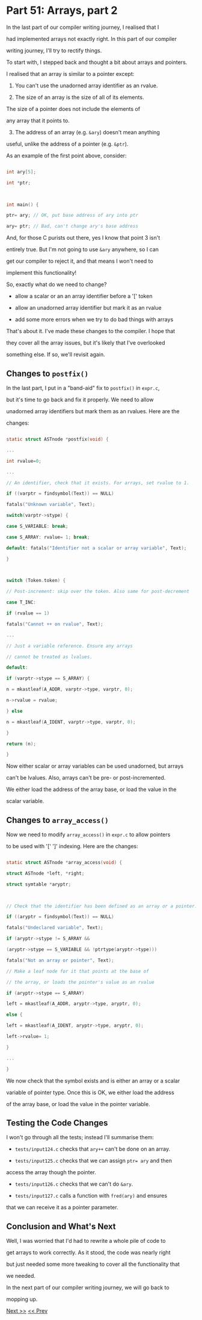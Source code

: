 # Part 51: Arrays, part 2

  

In the last part of our compiler writing journey, I realised that I

had implemented arrays not exactly right. In this part of our compiler

writing journey, I'll try to rectify things.

  

To start with, I stepped back and thought a bit about arrays and pointers.

I realised that an array is similar to a pointer except:

  

1. You can't use the unadorned array identifier as an rvalue.

2. The size of an array is the size of all of its elements.

The size of a pointer does not include the elements of

any array that it points to.

3. The address of an array (e.g. `&ary`) doesn't mean anything

useful, unlike the address of a pointer (e.g. `&ptr`).

  

As an example of the first point above, consider:

  

```c

int ary[5];

int *ptr;

  

int main() {

ptr= ary; // OK, put base address of ary into ptr

ary= ptr; // Bad, can't change ary's base address

```

  

And, for those C purists out there, yes I know that point 3 isn't

entirely true. But I'm not going to use `&ary` anywhere, so I can

get our compiler to reject it, and that means I won't need to

implement this functionality!

  

So, exactly what do we need to change?

  

+ allow a scalar or an an array identifier before a '[' token

+ allow an unadorned array identifier but mark it as an rvalue

+ add some more errors when we try to do bad things with arrays

  

That's about it. I've made these changes to the compiler. I hope that

they cover all the array issues, but it's likely that I've overlooked

something else. If so, we'll revisit again.

  

## Changes to `postfix()`

  

In the last part, I put in a "band-aid" fix to `postfix()` in `expr.c`,

but it's time to go back and fix it properly. We need to allow

unadorned array identifiers but mark them as an rvalues. Here are the

changes:

  

```c

static struct ASTnode *postfix(void) {

...

int rvalue=0;

...

// An identifier, check that it exists. For arrays, set rvalue to 1.

if ((varptr = findsymbol(Text)) == NULL)

fatals("Unknown variable", Text);

switch(varptr->stype) {

case S_VARIABLE: break;

case S_ARRAY: rvalue= 1; break;

default: fatals("Identifier not a scalar or array variable", Text);

}

  

switch (Token.token) {

// Post-increment: skip over the token. Also same for post-decrement

case T_INC:

if (rvalue == 1)

fatals("Cannot ++ on rvalue", Text);

...

// Just a variable reference. Ensure any arrays

// cannot be treated as lvalues.

default:

if (varptr->stype == S_ARRAY) {

n = mkastleaf(A_ADDR, varptr->type, varptr, 0);

n->rvalue = rvalue;

} else

n = mkastleaf(A_IDENT, varptr->type, varptr, 0);

}

return (n);

}

```

  

Now either scalar or array variables can be used unadorned, but arrays

can't be lvalues. Also, arrays can't be pre- or post-incremented.

We either load the address of the array base, or load the value in the

scalar variable.

  

## Changes to `array_access()`

  

Now we need to modify `array_access()` in `expr.c` to allow pointers

to be used with '[' ']' indexing. Here are the changes:

  

```c

static struct ASTnode *array_access(void) {

struct ASTnode *left, *right;

struct symtable *aryptr;

  

// Check that the identifier has been defined as an array or a pointer.

if ((aryptr = findsymbol(Text)) == NULL)

fatals("Undeclared variable", Text);

if (aryptr->stype != S_ARRAY &&

(aryptr->stype == S_VARIABLE && !ptrtype(aryptr->type)))

fatals("Not an array or pointer", Text);

// Make a leaf node for it that points at the base of

// the array, or loads the pointer's value as an rvalue

if (aryptr->stype == S_ARRAY)

left = mkastleaf(A_ADDR, aryptr->type, aryptr, 0);

else {

left = mkastleaf(A_IDENT, aryptr->type, aryptr, 0);

left->rvalue= 1;

}

...

}

```

  

We now check that the symbol exists and is either an array or a scalar

variable of pointer type. Once this is OK, we either load the address

of the array base, or load the value in the pointer variable.

  

## Testing the Code Changes

  

I won't go through all the tests; instead I'll summarise them:

  

+ `tests/input124.c` checks that `ary++` can't be done on an array.

+ `tests/input125.c` checks that we can assign `ptr= ary` and then

access the array though the pointer.

+ `tests/input126.c` checks that we can't do `&ary`.

+ `tests/input127.c` calls a function with `fred(ary)` and ensures

that we can receive it as a pointer parameter.

  
  

## Conclusion and What's Next

  

Well, I was worried that I'd had to rewrite a whole pile of code to

get arrays to work correctly. As it stood, the code was nearly right

but just needed some more tweaking to cover all the functionality that

we needed.

  

In the next part of our compiler writing journey, we will go back to

mopping up.

[Next >>](./52-Pointers-pt2)  [<< Prev](./50-Mop-up-pt1)
